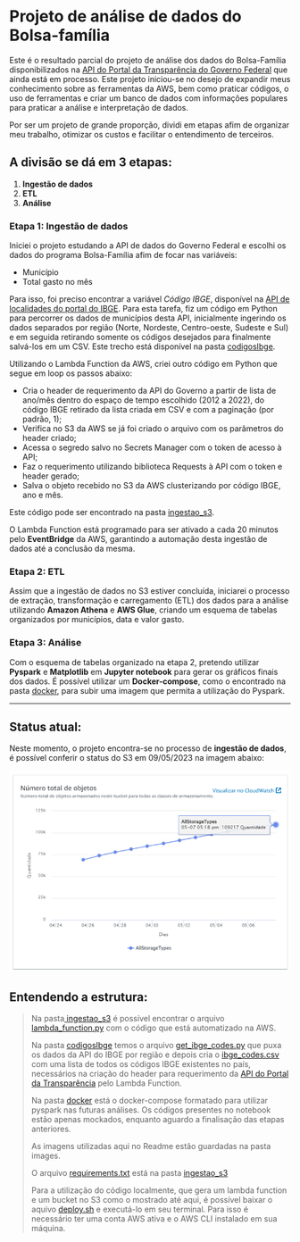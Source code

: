 # **Projeto de análise de dados do Bolsa-família**

Este é o resultado parcial do projeto de análise dos dados do Bolsa-Família disponibilizados na [API do Portal da Transparência do Governo Federal](https://api.portaldatransparencia.gov.br/swagger-ui.html) que ainda está em processo. Este projeto iniciou-se no desejo de expandir meus conhecimento sobre as ferramentas da AWS, bem como praticar códigos, o uso de ferramentas e criar um banco de dados com informações populares para praticar a análise e interpretação de dados.

Por ser um projeto de grande proporção, dividi em etapas afim de organizar meu trabalho, otimizar os custos e facilitar o entendimento de terceiros.


## A divisão se dá em 3 etapas:

1. **Ingestão de dados**
2. **ETL**
3. **Análise**

### Etapa 1: Ingestão de dados

Iniciei o projeto estudando a API de dados do Governo Federal e escolhi os dados do programa Bolsa-Família afim de focar nas variáveis:

- Município
- Total gasto no mês

Para isso, foi preciso encontrar a variável *Código IBGE*, disponível na [API de localidades do portal do IBGE](https://servicodados.ibge.gov.br/api/docs/localidades). Para esta tarefa, fiz um código em Python para percorrer os dados de municípios desta API, inicialmente ingerindo os dados separados por região (Norte, Nordeste, Centro-oeste, Sudeste e Sul) e em seguida retirando somente os códigos desejados para finalmente salvá-los em um CSV. Este trecho está disponível na pasta [codigosIbge](https://github.com/jonesamandajones/bolsa-familia/tree/main/codigosIbge).

Utilizando o Lambda Function da AWS, criei outro código em Python que segue em loop os passos abaixo:

* Cria o header de requerimento da API do Governo a partir de lista de ano/mês dentro do espaço de tempo escolhido (2012 a 2022), do código IBGE retirado da lista criada em CSV e com a paginação (por padrão, 1);
* Verifica no S3 da AWS se já foi criado o arquivo com os parâmetros do header criado;
* Acessa o segredo salvo no Secrets Manager com o token de acesso à API;
* Faz o requerimento utilizando biblioteca Requests à API com o token e header gerado;
* Salva o objeto recebido no S3 da AWS clusterizando por código IBGE, ano e mês.

Este código pode ser encontrado na pasta [ingestao_s3](https://github.com/jonesamandajones/bolsa-familia/tree/main/ingestao_s3).

O Lambda Function está programado para ser ativado a cada 20 minutos pelo **EventBridge** da AWS, garantindo a automação desta ingestão de dados até a conclusão da mesma.


### Etapa 2: ETL

Assim que a ingestão de dados no S3 estiver concluída, iniciarei o processo de extração, transformação e carregamento (ETL) dos dados para a análise utilizando **Amazon Athena** e **AWS Glue**, criando um esquema de tabelas organizados por municípios, data e valor gasto.



### Etapa 3: Análise

Com o esquema de tabelas organizado na etapa 2, pretendo utilizar **Pyspark** e **Matplotlib** em **Jupyter notebook** para gerar os gráficos finais dos dados. É possível utilizar um **Docker-compose**, como o encontrado na pasta [docker](https://github.com/jonesamandajones/bolsa-familia/tree/main/docker), para subir uma imagem que permita a utilização do Pyspark.

---

## **Status atual**:

Neste momento, o projeto encontra-se no processo de **ingestão de dados**, é possível conferir o status do S3 em 09/05/2023 na imagem abaixo:


![imagem](images/image.png)

## Entendendo a estrutura:

> Na pasta[ ingestao_s3](https://github.com/jonesamandajones/bolsa-familia/tree/main/ingestao_s3) é possível encontrar o arquivo [lambda_function.py](https://github.com/jonesamandajones/bolsa-familia/blob/main/ingestao_s3/lambda_function.py) com o código que está automatizado na AWS.
>
> Na pasta [codigosIbge](https://github.com/jonesamandajones/bolsa-familia/tree/main/codigosIbge) temos o arquivo [get_ibge_codes.py](https://github.com/jonesamandajones/bolsa-familia/blob/main/codigosIbge/get_ibge_codes.py) que puxa os dados da API do IBGE por região e depois cria o [ibge_codes.csv](https://github.com/jonesamandajones/bolsa-familia/blob/main/codigosIbge/ibge_codes.csv) com uma lista de todos os códigos IBGE existentes no país, necessários na criação do header para requerimento da [API do Portal da Transparência](https://api.portaldatransparencia.gov.br/swagger-ui.html#/) pelo Lambda Function.
>
> Na pasta [docker](https://github.com/jonesamandajones/bolsa-familia/tree/main/docker) está o docker-compose formatado para utilizar pyspark nas futuras análises. Os códigos presentes no notebook estão apenas mockados, enquanto aguardo a finalisação das etapas anteriores.
>
> As imagens utilizadas aqui no Readme estão guardadas na pasta images.
>
> O arquivo [requirements.txt](https://github.com/jonesamandajones/bolsa-familia/blob/main/ingestao_s3/requirements.txt) está na pasta [ingestao_s3](https://github.com/jonesamandajones/bolsa-familia/tree/main/ingestao_s3)
>
> Para a utilização do código localmente, que gera um lambda function e um bucket no S3 como o mostrado até aqui, é possível baixar o aquivo [deploy.sh](https://github.com/jonesamandajones/bolsa-familia/blob/main/deploy.sh) e executá-lo em seu terminal. Para isso é necessário ter uma conta AWS ativa e o AWS CLI instalado em sua máquina.
